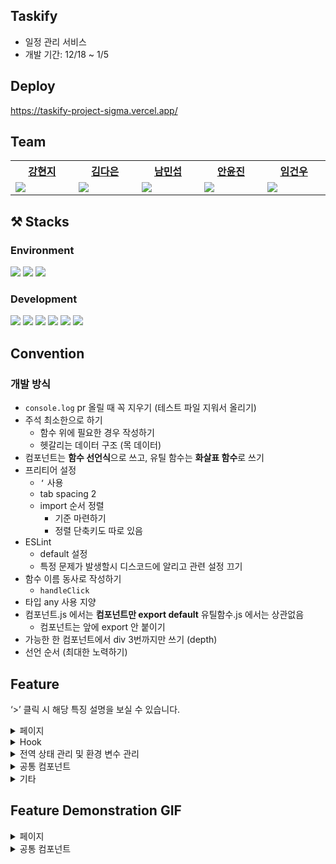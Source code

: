 ## Taskify
- 일정 관리 서비스
- 개발 기간: 12/18 ~ 1/5

## Deploy
https://taskify-project-sigma.vercel.app/

## Team
<table width="600px">
    <th style="text-align:center">
      <a href = "https://github.com/kanglocal"> 강현지 </a> 
    </th>
    <th style="text-align:center">
      <a href ="https://github.com/kde98892">김다은</a>
    </th>
    <th style="text-align:center">
      <a href = "https://github.com/namminimi">남민섭</a>
    </th>
  <th style="text-align:center">
      <a href = "https://github.com/thisisthewa2">안윤진</a>
    </th>
   <th style="text-align:center">
      <a href = "https://github.com/gw-lim">임건우</a>
    <tr>
        <td width="200px">
            <img src = "https://github.com/Peachy-Peachy/Taskify/assets/119280160/a9f0a518-80d5-4cbe-a1f9-4aa79b45fbf6"/>
        </td>
        <td width="200px">
            <img src = "https://github.com/Peachy-Peachy/Taskify/assets/119280160/83f09667-a69e-416f-8787-766892623d9c"/>
        </td>
        <td width="200px">
           <img src = "https://github.com/Peachy-Peachy/Taskify/assets/119280160/e879d42d-c9bf-40b7-96fb-102fd92fd974"/>
        </td>
        <td width="200px">
           <img src = "https://github.com/Peachy-Peachy/Taskify/assets/119280160/d5b431c4-3eb4-459d-9849-3762d22975b9"/>
        </td>
        <td width="200px">
           <img src = "https://github.com/Peachy-Peachy/Taskify/assets/119280160/4c45aa85-4f44-47ba-9292-6b62868aadac"/>
        </td>
    </tr>
    
</table>

## ⚒️ Stacks

### Environment
<p>
<img src="https://img.shields.io/badge/Git-F05032?style=for-the-badge&logo=NextJS&logoColor=white">
<img src="https://img.shields.io/badge/Github-181717?style=for-the-badge&logo=Github&logoColor=white">
<img src="https://img.shields.io/badge/VSCode-007ACC?style=for-the-badge&logo=VisualStudioCode&logoColor=white">
</p>

### Development
<p>
    <img src="https://img.shields.io/badge/Next.js-000000?style=for-the-badge&logo=Next.js&logoColor=white">
    <img src="https://img.shields.io/badge/TS-3178C6?style=for-the-badge&logo=TypeScript&logoColor=white">
  <img src="https://img.shields.io/badge/React-61DAFB?style=for-the-badge&logo=React&logoColor=white">
  <img src="https://img.shields.io/badge/tailwind-06B6D4?style=for-the-badge&logo=Tailwindcss&logoColor=white">
    <img src="https://img.shields.io/badge/React Query-FF4154?style=for-the-badge&logo=ReactQuery&logoColor=white">
      <img src="https://img.shields.io/badge/React Hook Form-EC5990?style=for-the-badge&logo=ReactHookForm&logoColor=white">
</p>

## Convention
### 개발 방식
- `console.log` pr 올릴 때 꼭 지우기 (테스트 파일 지워서 올리기)
- 주석 최소한으로 하기
    - 함수 위에 필요한 경우 작성하기
    - 헷갈리는 데이터 구조 (목 데이터)
- 컴포넌트는 **함수 선언식**으로 쓰고, 유틸 함수는 **화살표 함수**로 쓰기
- 프리티어 설정
    - `‘` 사용
    - tab spacing 2
    - import 순서 정렬
        - 기준 마련하기
        - 정렬 단축키도 따로 있음
- ESLint
    - default 설정
    - 특정 문제가 발생할시 디스코드에 알리고 관련 설정 끄기
- 함수 이름 동사로 작성하기
    - `handleClick`
- 타입 any 사용 지양
- 컴포넌트.js 에서는 **컴포넌트만 export default**
유틸함수.js 에서는 상관없음
    - 컴포넌트는 앞에 export 안 붙이기
- 가능한 한 컴포넌트에서 div 3번까지만 쓰기 (depth)
- 선언 순서 (최대한 노력하기)

## **Feature**

‘>’ 클릭 시 해당 특징 설명을 보실 수 있습니다.
<details>
<summary>페이지</summary>
<ul>
<details>
<summary>회원가입</summary>
<ul>
<li> react-hook-form을 사용 </li>
<li> useForm의 controller를 사용하여 각 input의 역할을 구분 </li>
<li> 유효성 검사를 통해 에러메세지 전달 </li>
<li> 모든 유효성 검사를 통과하면 회원가입 버튼이 활성화 </li>
    </ul>
</details>

<details>
<summary>로그인</summary>
<ul>
<li> react-hook-form을 사용 </li>
<li> useForm의 controller를 사용하여 각 input의 역할을 구분 </li>
<li> 유효성 검사를 통해 에러메세지 전달 </li>
<li> 모든 유효성 검사를 통과하면 로그인 버튼이 활성화 </li>
    </ul>
</details>

<details>
<summary>나의 대시보드</summary>
<ul>
<details>
<summary>참여중인 대시보드</summary>

<ul><li>페이지네이션 기반 UI 구축. 클릭 시 각 대시보드로 이동</li></ul> 
</details>

<details>
<summary>새로운 대시보드 생성</summary>

<ul><li>모달 통해 폼 제출 시 post 요청</li></ul>
</details>

<details>
<summary>초대받은 대시보드</summary>
<details>
<summary>초대 거절 / 수락</summary>
    <ul><li>초대 거절 / 수락 시 초대목록에서 삭제, 사이드메뉴와 참여중인 대시보드에 반영</li></ul> 
</details>
<details>
    <summary>초대 목록 검색</summary>
    <ul><li>커스텀 훅 **useSearchInvitedDashboards** 을 사용해 get 요청을 통해 필터링된 초대목록만 보이게 함</li></ul>
</details>
</ul>
</details>
<details>
    <summary>대시보드</summary>
    <ul>
        <details>
            <summary>DnD</summary>
            <ul>
            <li>react-beautiful-dnd 라이브러리 활용</li>
            <li> 칼럼 간, 카드 간, 서로 다른 칼럼의 카드 간의 이동 가능 </li>
            <li> 핸들, 드래그, 드롭이 가능한 영역을 각각 지정하고, 드래그 전 후에 이벤트 함수를 통해 작동 </li>
            </ul>
        </details>
        <details>
            <summary>더보기 버튼</summary>
            <ul>
            <li> 세로스크롤 기반의 Mobile, Tablet 사이즈에서 `더보기` 버튼을 통해 카드리스트 확장 </li>
            </ul>
        </details>
           <details>
            <summary>무한 스크롤</summary>
            <ul>
            <li> 가로 스크롤 기반의 PC 사이즈에서 무한스크롤을 통해 카드리스트 확장 </li>
            </ul>
        </details>
        <details>
            <summary>컬럼 관리</summary>
            <ul>
            <li>  </li>
            </ul>
        </details>
         <details>
            <summary>할 일 생성, 수정</summary>
            <ul>
            <li>  
     jotai 전역 상태관리 사용
</li>
            </ul>
        </details>
    </ul>
</details>
</details>
</details>
<details>
<summary>Hook</summary>
<ul>
  <details>
<summary>api 연결</summary>
      
### useRequest

- 프로젝트 내부에서 보내는 모든 api 요청을 useRequest이라는 커스텀 훅으로 통일시켜 관심사의 분리 적용
- 파라미터로 받은 주소로 데이터 요청을 보내어 받은 데이터 또는 오류를 리턴
- 요청이 진행되고 있음을 알 수 있는 isLoading 변수를 같이 리턴해주어 스켈레톤 UI 등에 사용할 수 있도록 구현

### axios interceptor

- axios interceptor을 활용하여 매번 요청을 보낼 때 access token을 넣어주지 않아도 access token을 갖고 있다면 자동으로 요청에 추가되도록 구현
</details>

<details>
<summary>무한스크롤</summary>

### useInfiniteScroll

- `Intersection Observer API` 사용
- 서비스 내 다수의 페이지에서 무한스크롤 기능을 활용하고 있어 커스텀 훅을 통해 observe와 unobserve 상태를 관리하도록 함
- 무한스크롤 작동 시 실행 될 함수를 보내 `containerRef` 를 리턴받기 때문에, 무한스크롤이 작동될 곳에 위치시켜 작동

</details>
</details>
</ul>
    </ul>
    </details>
<details>    
<summary>전역 상태 관리 및 환경 변수 관리</summary>
<ul>
<details>
<summary>전역 상태관리 (Jotai)</summary>

Jotai를 사용해 로그인 정보와 다크모드 상태 저장

</details>

<details>
<summary>환경변수 관리 (.env)</summary>

.env: API url (.gitgnore 미포함)
</ul>
</details>

</details>
</details>
<details>
<summary>공통 컴포넌트</summary>
<ul>
<details>
<summary>헤더</summary>

<ul><li> 각 페이지 및 접근 권한에 따라 보이는 헤더가 다르도록 구현</li></ul>

</details>

<details>
<summary>모달</summary>

<ul><li> 컴파운드 패턴을 적용해 모달과 관련된 데이터를 context로 관리하며, 기능의 관심사를 분리 </li></ul>

</details>
<details>
<summary>사이드메뉴</summary>

사이드 메뉴에서는 무한 스크롤 및 스켈레톤 UI를 적용했습니다.
</ul>
<details>
<summary>무한 스크롤</summary>
<ul>
<li> useInfiniteScroll 훅 사용 </li>
<li> react query 라이브러리에서 제공하는 useInfiniteQuery를 통해 데이터 fetch </li>
</ul>
</details>

<details>
<summary>스켈레톤 UI</summary>
<ul>
<li> 다음 대시보드가 로딩될 동안 보여줄 스켈레톤 UI 구현</li>
<li> 로딩 시간이 짧을 시 스켈레톤 UI가 짧게 나타났다가 사라지는 현상을 방지하기 위해 로딩 시간이 300ms 이상일 때만 스켈레톤 UI가 나타나도록 함</li>
</ul>
</details>

</details>

</details>
<details>
<summary>기타</summary>
<ul>
<details>
<summary>디자인 시스템</summary>

프로젝트에서 tailwind를 더욱 효과적으로 사용할 수 있도록 프로젝트를 시작하기 전에 디자인 시스템을 미리 구축하였습니다.

<details>
<summary><h3>폰트</h3></summary>

프로젝트 내부에서 사용되는 폰트 크기를 총 6가지, 폰트 굵기를 총 3가지로 한정지어 디자인 시스템을 다음과 같이 구성하였습니다. 이를 통해 폰트 스타일을 작성할 때 `heading1-normal`과 같은 방식으로 스타일을 줄 수 있도록 하였습니다.

- heading1 (24px)
- heading2 (20px)
- subheading (18px)
- body1 (16px)
- body2 (14px)
- caption (12px)

- light (400)
- normal (500)
- bold (700)

</details>

<details>
<summary><h3>컬러 팔레트</h3></summary>

프로젝트에서 사용되는 모든 컬러들을 미리 `global.css`에 선언해두어 tailwind의 default color들을 덮어씌워 사용했습니다. 이때 html에 `data-theme` attribute가 dark일 때 각 컬러 변수에 저장되어 있는 컬러 값을 변경 시켜 추가적인 코드 없이 다크 모드를 구현할 수 있도록 했습니다.
</details>

<details>
<summary><h3>컴포넌트</h3></summary>

프로젝트에서 주로 사용되는 컴포넌트들의 스타일을 tailwind의 컴포넌트 레이어 클래스로 선언해두어 사용하였습니다. 이를 통해 중복되는 스타일 코드를 방지하고, 프로젝트에서 스타일이 통일성이 있도록 했습니다.

- input
- text-area
- button
- box
- card
- modal

</details>

</details>

<details>
<summary>레이아웃</summary>
_app.tsx에서 공통 레이아웃을 주어 레이아웃 적용
</ul>
</details>

</details>

## Feature Demonstration GIF
<details>
    <summary>페이지</summary>
     <ul>
  <details>
  <summary>랜딩페이지</summary>
  
  ![랜딩페이지](https://github.com/Peachy-Peachy/Taskify/assets/119280160/0bcb5070-b67b-40f8-aa3a-94e625088a66)
  
  </details>
  <details>
  <summary>회원가입</summary>
  
  
  </details>
  <details>
  <summary>로그인</summary>
      
  ![로그인](https://github.com/Peachy-Peachy/Taskify/assets/119280160/92ec67f0-8380-4293-bc70-e9d4c577e94c)

  </details>
   <details>
  <summary>나의 대시보드 </summary>
       <ul>
  <details>
  <summary>참여중인 대시보드 </summary>
      
  ![참여중인대시보드](https://github.com/Peachy-Peachy/Taskify/assets/119280160/09d19da6-77bb-4610-9917-27f96b464b15)
  </details>
  <details>
  <summary> 새로운 대시보드 생성 </summary>
      
  ![새로운대시보드](https://github.com/Peachy-Peachy/Taskify/assets/119280160/916b69d2-161b-4031-98a1-97b64f52732b)

  </details>
   <details>
  <summary>초대받은 대시보드 </summary>
       <ul>
<details>
  <summary>초대 목록 무한스크롤 </summary>
    
![초대목록 무한스크롤](https://github.com/Peachy-Peachy/Taskify/assets/119280160/0c772086-7f7c-40d8-a3e1-3c3da93262fa)

  </details>
  <details>
  <summary>초대 거절, 수락 </summary>
      
![초대수락거절](https://github.com/Peachy-Peachy/Taskify/assets/119280160/753c29a4-c78d-4a63-a296-5b3911484977)

  </details>
  <details>
  <summary>초대 목록 검색</summary>
      
![초대목록검색2](https://github.com/Peachy-Peachy/Taskify/assets/119280160/b403fa85-229a-4c3c-b256-215160619956)

  </details>
  </ul>
  </ul>
  </details>
   <details>
      <summary>대시보드</summary>
        <ul>
            <details>
              <summary>DnD</summary>
                
![디앤디](https://github.com/Peachy-Peachy/Taskify/assets/119280160/607c1b9a-305f-495c-8cb3-db0ffa7e428d)
      
            </details>
          
            <details>
              <summary>더보기 버튼</summary>
              ![더보기버튼](https://github.com/Peachy-Peachy/Taskify/assets/119280160/8e16dad1-dce8-4b5f-8f83-98acab3c7019)

            </details>
          
            <details>
              <summary>무한 스크롤</summary>
              
            </details>
            <details>
              <summary>컬럼관리</summary>
![컬럼관리](https://github.com/Peachy-Peachy/Taskify/assets/119280160/5679791c-467e-4984-bcd3-edeefb67d5c4)

            </details>
            
            <details>
              <summary>할 일 생성, 수정</summary>
    
![할일생성](https://github.com/Peachy-Peachy/Taskify/assets/119280160/b6c35d75-252c-47f2-998d-4437424b870b)
    
![할일수정](https://github.com/Peachy-Peachy/Taskify/assets/119280160/eac26b34-3d39-4353-8664-216ca408cb18)
            </details>
        </ul>
  </details>
  <details>
      <summary>마이 페이지</summary>
      <ul>
           <details>
              <summary>프로필 수정 및 비밀번호 변경</summary>
               
![프로필변경2](https://github.com/Peachy-Peachy/Taskify/assets/119280160/f7412c42-6dbd-4a1b-99e4-88c00050225d)

![비밀번호변경](https://github.com/Peachy-Peachy/Taskify/assets/119280160/768878f6-e59b-4cd9-b89f-9e3d6bd1db89)

          </details>
      </ul>
  </details>
  </details>
  </ul>
</details>
  <details>
      <summary>공통 컴포넌트</summary>
      <ul>
           <details>
              <summary>헤더</summary>
               
![헤더](https://github.com/Peachy-Peachy/Taskify/assets/119280160/a2bb95f9-7a8c-4d4b-9edb-63e31a50cb12)
           </details>
          <details>
              <summary>모달</summary>
              <ul>
                  <li>
                  <bold>대시보드 생성하기</bold>
                  
![대시보드생성하기](https://github.com/Peachy-Peachy/Taskify/assets/119280160/336ad772-2423-4b9c-8b16-3f5e3b5ad0d5)</li>
                <li>
                <bold>칼럼 생성</bold>
                
![칼럼생성](https://github.com/Peachy-Peachy/Taskify/assets/119280160/1804ccc8-b915-424a-a9be-bd177b208b4d)</li>
 
<li>
    <bold>칼럼 생성 초과</bold>
    
![칼럼생성초과](https://github.com/Peachy-Peachy/Taskify/assets/119280160/5c9af165-866d-4cf8-a7ba-d2de03b303c1)
</li>
 
<li>
    <bold>칼럼 수정</bold>
    
    
![칼럼수정](https://github.com/Peachy-Peachy/Taskify/assets/119280160/a0165998-7cff-47bd-8bf0-f633ae95eac4)
 </li>
 <li>
     
<bold>대시보드 초대하기</bold>  
     ![대시보드초대](https://github.com/Peachy-Peachy/Taskify/assets/119280160/d5ae7f13-dab6-4559-9d06-b566234a39c0)
 </li>
 <li>
     <bold>대시보드 초대하기 (없는 이메일)</bold>
     
![대시보드초대에러](https://github.com/Peachy-Peachy/Taskify/assets/119280160/3de007fb-e705-4dcb-ac58-001c37677a93)
 </li>
 </ul>
           </details>
           <details>
              <summary>사이드메뉴</summary>
               
![사이드메뉴3](https://github.com/Peachy-Peachy/Taskify/assets/119280160/15f5c6dd-e524-49b5-8da4-1cd759053277)
   
  </details>



